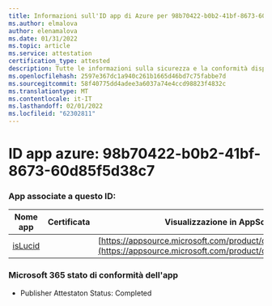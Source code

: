 ```yaml
---
title: Informazioni sull'ID app di Azure per 98b70422-b0b2-41bf-8673-60d85f5d38c7
ms.author: elmalova
author: elenamalova
ms.date: 01/31/2022
ms.topic: article
ms.service: attestation
certification_type: attested
description: Tutte le informazioni sulla sicurezza e la conformità disponibili per 98b70422-b0b2-41bf-8673-60d85f5d38c7.
ms.openlocfilehash: 2597e367dc1a940c261b1665d46bd7c75fabbe7d
ms.sourcegitcommit: 58f40775dd4adee3a6037a74e4ccd98823f4832c
ms.translationtype: MT
ms.contentlocale: it-IT
ms.lasthandoff: 02/01/2022
ms.locfileid: "62302811"
---
```

# <a name="azure-app-id-98b70422-b0b2-41bf-8673-60d85f5d38c7"></a>ID app azure: 98b70422-b0b2-41bf-8673-60d85f5d38c7


### <a name="apps-associated-with-this-id"></a>App associate a questo ID:
| **Nome app** | **Certificata** | **Visualizzazione in AppSource** |
|--------------|---------------|-----------------------|
| [isLucid](https://docs.microsoft.com/microsoft-365-app-certification/forward/WA200002385) |  | [https://appsource.microsoft.com/product/office/WA200002385](https://appsource.microsoft.com/product/office/WA200002385) |

### <a name="microsoft-365-app-compliance-status"></a>Microsoft 365 stato di conformità dell'app
- Publisher Attestaton Status: Completed
